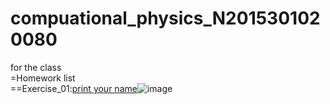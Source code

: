 # compuational_physics_N2015301020080
for the class  
=Homework list  
==Exercise_01:[print your name](temp.py)![image](http://r.photo.store.qq.com/psb?/V110BC9d4S6tFE/lfo4SyJL4ubnfoZhroLJKXVW3VaB9TWZxKUxLQYt45o!/r/dPIAAAAAAAAA)
